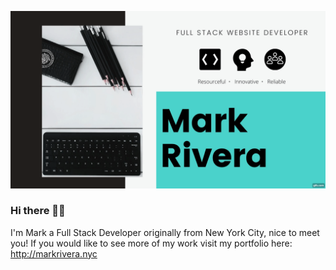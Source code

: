 ![website](gif.gif)

### Hi there 👋🏽
I'm Mark a Full Stack Developer originally from New York City, nice to meet you! If you would like to see more of my work visit my portfolio here: http://markrivera.nyc

<!--
**MarkRivera/MarkRivera** is a ✨ _special_ ✨ repository because its `README.md` (this file) appears on your GitHub profile.

Here are some ideas to get you started:

- 🌱 I’m currently learning how to make a game engine from scratch
- 📫 How to reach me: Mrivera1991@gmail.com

### 👨‍💻 Languages and Tools

<br />

[![JavaScript](https://img.shields.io/badge/-JavaScript-black?style=flat&logo=javascript&link=https://github.com/MarkRivera)](https://github.com/MarkRivera) 
[![HTML5](https://img.shields.io/badge/-HTML5-E34F26?style=flat&logo=html5&logoColor=white&link=https://github.com/MarkRivera)](https://github.com/MarkRivera) 
[![CSS3](https://img.shields.io/badge/-CSS3-1572B6?style=flat&logo=css3&link=https://github.com/MarkRivera)](https://github.com/MarkRivera) 
[![Bootstrap](https://img.shields.io/badge/-Bootstrap-563D7C?style=flat&logo=bootstrap&link=https://github.com/MarkRivera)](https://github.com/MarkRivera) 

[![React](https://img.shields.io/badge/-React-black?style=flat&logo=react&link=https://github.com/MarkRivera)](https://github.com/MarkRivera) 
[![Heroku](https://img.shields.io/badge/-Heroku-gray?style=flat&logo=heroku&link=https://github.com/MarkRivera)](https://github.com/MarkRivera) 
[![JQuery](https://img.shields.io/badge/-JQuery-blue?style=flat&logo=jquery&link=https://github.com/MarkRivera)](https://github.com/MarkRivera) 

[![Nodejs](https://img.shields.io/badge/-Nodejs-green?style=flat&logo=Node.js&link=https://github.com/MarkRivera)](https://github.com/MarkRivera) 
[![JSON](https://img.shields.io/badge/-json-02569B?style=flat&logo=json&link=https://github.com/MarkRivera)](https://github.com/MarkRivera)

[![MySQL](https://img.shields.io/badge/-MySQL-black?style=flat&logo=mysql&link=https://github.com/MarkRivera)](https://github.com/MarkRivera)
[![Git](https://img.shields.io/badge/-Git-black?style=flat&logo=git&link=https://github.com/MarkRivera)](https://github.com/MarkRivera) 
[![Bitbucket](https://img.shields.io/badge/-Bitbucket-blue?style=flat&logo=bitbucket&link=https://github.com/MarkRivera)](https://github.com/MarkRivera)
[![MongoDB](https://img.shields.io/badge/-MongoDB-FCA121?style=flat&logo=mongodb&link=https://github.com/MarkRivera)](https://gitlab.com/MarkRivera) 

<!--
<a href="https://twitter.com/dhanani_brijesh">
  <img align="left" alt="Brijesh Dhanani | Twitter" width="22px" src="https://cdn.jsdelivr.net/npm/simple-icons@v3/icons/twitter.svg" />
</a>
<a href="https://www.linkedin.com/in/brijesh-dhanani-8a2061141">
  <img align="left" alt="Brijesh Dhanani" width="22px" src="https://cdn.jsdelivr.net/npm/simple-icons@v3/icons/linkedin.svg" />
</a>
<a href="https://www.facebook.com/people/Brijesh-Dhanani/100010798357963">
  <img align="left" alt="Brijesh Dhanani" width="22px" src="https://cdn.jsdelivr.net/npm/simple-icons@v3/icons/facebook.svg" />
</a>
<a href="https://www.instagram.com/singer_brijesh_dhanani">
  <img align="left" alt="Brijesh Dhanani" width="22px" src="https://cdn.jsdelivr.net/npm/simple-icons@v3/icons/instagram.svg" />
</a>
<br />
<br />

  <img align="right" alt="GIF" src="https://media.giphy.com/media/836HiJc7pgzy8iNXCn/giphy.gif" />
